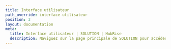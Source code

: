 ```yaml
---
title: Interface utilisateur
path_override: interface-utilisateur
position: 3
layout: documentation
meta:
  title: Interface utilisateur | SOLUTION | HubRise
  description: Naviguez sur la page principale de SOLUTION pour accéder aux informations sur les commandes et personnaliser le comportement du bridge. Synchronisez vos données.
---
```

